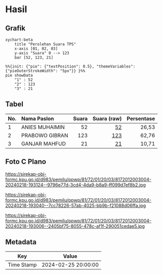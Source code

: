 # Hasil

## Grafik

```mermaid
xychart-beta
    title "Perolehan Suara TPS"
    x-axis [01, 02, 03]
    y-axis "Suara" 0 --> 123
    bar [52, 123, 21]
```

```mermaid
%%{init: {"pie": {"textPosition": 0.5}, "themeVariables": {"pieOuterStrokeWidth": "5px"}} }%%
pie showData
    "1" : 52
    "2" : 123
    "3" : 21
```

## Tabel

| No. | Nama Paslon    | Suara | Suara (raw) | Persentase |
|:--- |:-------------- | -----:| -----------:| ----------:|
| 1   | ANIES MUHAIMIN | 52    | [52][p-1]   | 26,53      |
| 2   | PRABOWO GIBRAN | 123   | [123][p-2]  | 62,76      |
| 3   | GANJAR MAHFUD  | 21    | [21][p-3]   | 10,71      |


[p-1]: https://github.com/gigit-pemilu/pemilu-2024-81-maluku/blob/main/pilpres/hitung-suara/sub/81-maluku/sub/72-kota-tual/sub/01-pulau-dullah-utara/sub/2003-dullah/sub/004-tps/sub/paslon-1.txt
[p-2]: https://github.com/gigit-pemilu/pemilu-2024-81-maluku/blob/main/pilpres/hitung-suara/sub/81-maluku/sub/72-kota-tual/sub/01-pulau-dullah-utara/sub/2003-dullah/sub/004-tps/sub/paslon-2.txt
[p-3]: https://github.com/gigit-pemilu/pemilu-2024-81-maluku/blob/main/pilpres/hitung-suara/sub/81-maluku/sub/72-kota-tual/sub/01-pulau-dullah-utara/sub/2003-dullah/sub/004-tps/sub/paslon-3.txt

## Foto C Plano

https://sirekap-obj-formc.kpu.go.id/d983/pemilu/ppwp/81/72/01/20/03/8172012003004-20240218-193124--9796e77d-3cd4-4da9-b8a9-ff099d7ef8b2.jpg

https://sirekap-obj-formc.kpu.go.id/d983/pemilu/ppwp/81/72/01/20/03/8172012003004-20240218-193040--7cc78226-57ab-4025-bb9b-f21088d06ffa.jpg

https://sirekap-obj-formc.kpu.go.id/d983/pemilu/ppwp/81/72/01/20/03/8172012003004-20240218-193006--2405bf75-8055-478c-af1f-290051cedae5.jpg


## Metadata

| Key        | Value               |
| ---------- | ------------------- |
| Time Stamp | 2024-02-25 20:00:00 |



